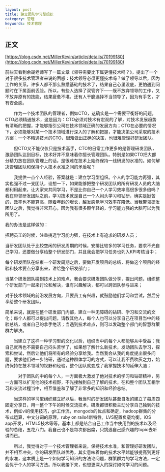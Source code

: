 ```yaml
---
layout: post
title: 建立团队学习型组织
category: 管理
keywords: 技术管理
---
```


## 正文
[https://blog.csdn.net/MillerKevin/article/details/70199180](https://blog.csdn.net/MillerKevin/article/details/70199180)

前些天看到余晟老师写了一篇文章《领导需要比下属更懂技术吗？》，提出了一个对于很多技术管理者来说的困惑：技术领导必须更懂技术吗？做了领导以后，因为工作的关系，许多人都不那么熟悉基础的技术了，结果自己心里没底，更怕遇到问题时在下属面前丢脸。所以，有些人选择了双管齐下——既不放弃领导的工作，又不放弃原有的技能，结果疲惫不堪。还有人干脆选择不当领导了，因为有手艺，才有安全感。

　　作为一个技术团队的管理者，例如CTO，这确实是一个需要平衡好的问题。CTO必须精通技术，这是因为：CTO必须对技术有宏观的了解，对技术发展趋势有清晰的把握，才能够指引公司在技术领域正确的发展方向；CTO在必要的情况下，必须能够对某一个技术领域进行深入的了解和把握，才能决策公司采取的技术方案；一个不精通技术的CTO，很难做出正确的决策，也很难管理好研发团队。

　　但CTO又不能仅仅只是技术高手，CTO的日常工作更多的是管理研发团队，激励团队达到目标，技术好并不意味着你擅长管理团队。特别是如果CTO把大部分精力放在团队管理上的话，是很难在技术上始终保持一线研发的水准的。如何解决管理团队和保持个人技术水准之间的矛盾呢？

　　我提供一点个人经验，答案就是：建立学习型组织。个人的学习能力再强，其实也强不过一支团队，设想一下，如果能够把整个研发团队的所有研发人员的大脑都利用起来，让大家来共同学习，不是比你自己一个人学习效率高很多很多倍吗？我在带领研发团队之前，学习技术就是自己一个人闷头学习和钻研，确实是挺苦的，效率也不能算高，随着年龄的增长，越发感觉学习效率在降低。当我带领研发团队之后，我觉得非常开心，因为我有很多颗年轻的，学习能力强的大脑可以为我所用了。

我的办法是这样做的：

招聘员工的时候，注重挑选学习能力强，在技术上有追求的研发人员；

当研发团队处于比较空闲的研发周期的时候，安排比较多的学习任务，要求不光自己学习，还要做分享给整个研发部门，并且我会把学习任务也列入KPI考核当中；

每个研发团队在结束一个研发周期之后，要做开发项目的总结，将做这个项目的经验和技术要点分享出来，讲给整个研发部门；

当某个研发团队碰到技术上的难点，我会要求研发团队做分享，提出问题，组织整个研发部门一起来讨论和解决，谁有兴趣解决，都可以跨团队参与进来；

对于技术领域的前沿发展方向，只要员工有兴趣，就鼓励他们学习和尝试，然后分享给整个研发团队。

简单来说，就是在整个研发部门内部，建立一种无障碍的钻研、学习和交流的文化；每个人都可以提出问题，请教其他人，每个人也可以分享自己在项目当中的经验总结，或者自己的拿手绝活；当遇到技术难点，则可以发动整个部门的智慧群策群力解决。

　　当建立了这样一种学习型的文化以后，组织当中的每个人都能够从中受益：我自己就再也不需要自己闷头苦学了，如果想了解什么新技术，发动团队去学习，探索和尝试，然后让他们将所有的经验分享给我。当然我会从我的角度提出很多问题，要求他们进一步钻研，通过这种群体学习的方式，可以让我不费吹灰之力，始终保持在技术领域的视野和经验，整个团队就变成了我掌握技术的延伸大脑；

　　　对于团队的中的每个人，一方面极大激发了他对技术的学习和钻研精神，另一方面可以扩充他的技术视野，不光接触到自己了解的技术，在和整个团队互相学习和交流过程当中，相互借鉴和了解了非常多的知识和经验总结。

　　当这样的学习型组织建立好以后，我当时的研发团队甚至自发的建立了每周四固定分享日，用一整个下午的时候交流技术，研发都很积极主动分享自己独到的技术，例如vi的使用技巧，git工作流，mongodb的优点和确定，hadoop群集的分布式运算，中文分词的原理，ruby on rails4新特性，LVS配置负载均衡，iOS app开发，HTML5技术等等。基本上都是结合自己工作当中使用到的技术以及经验的总结，五花八门。我自己也不是每次都出席，只挑选自己感兴趣的topic去听讲而已。

　　所以，我觉得对于一个技术管理者来说，保持技术水准，和管理好研发团队，并不相互冲突，你的研发团队越优秀，其实意味着你的技术水平越能够提高到更好的水准，这本质上是一个如何学习知识的方法论问题，群策群力的学习方法，一定会优于个人的学习方法。所以我接下来，也想更深入的探讨如何学习的问题。
